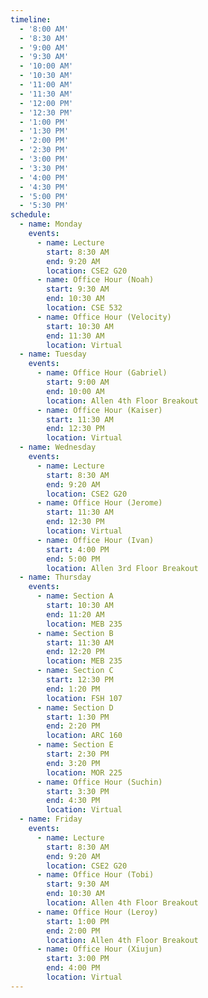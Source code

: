 ```yaml
---
timeline:
  - '8:00 AM'
  - '8:30 AM'
  - '9:00 AM'
  - '9:30 AM'
  - '10:00 AM'
  - '10:30 AM'
  - '11:00 AM'
  - '11:30 AM'
  - '12:00 PM'
  - '12:30 PM'
  - '1:00 PM'
  - '1:30 PM'
  - '2:00 PM'
  - '2:30 PM'
  - '3:00 PM'
  - '3:30 PM'
  - '4:00 PM'
  - '4:30 PM'
  - '5:00 PM'
  - '5:30 PM'
schedule:
  - name: Monday
    events:
      - name: Lecture
        start: 8:30 AM
        end: 9:20 AM
        location: CSE2 G20
      - name: Office Hour (Noah)
        start: 9:30 AM
        end: 10:30 AM
        location: CSE 532
      - name: Office Hour (Velocity)
        start: 10:30 AM
        end: 11:30 AM
        location: Virtual
  - name: Tuesday
    events:
      - name: Office Hour (Gabriel)
        start: 9:00 AM
        end: 10:00 AM
        location: Allen 4th Floor Breakout
      - name: Office Hour (Kaiser)
        start: 11:30 AM
        end: 12:30 PM
        location: Virtual
  - name: Wednesday
    events:
      - name: Lecture
        start: 8:30 AM
        end: 9:20 AM
        location: CSE2 G20
      - name: Office Hour (Jerome)
        start: 11:30 AM
        end: 12:30 PM
        location: Virtual
      - name: Office Hour (Ivan)
        start: 4:00 PM
        end: 5:00 PM
        location: Allen 3rd Floor Breakout
  - name: Thursday
    events:
      - name: Section A
        start: 10:30 AM
        end: 11:20 AM
        location: MEB 235
      - name: Section B
        start: 11:30 AM
        end: 12:20 PM
        location: MEB 235
      - name: Section C
        start: 12:30 PM
        end: 1:20 PM
        location: FSH 107
      - name: Section D
        start: 1:30 PM
        end: 2:20 PM
        location: ARC 160
      - name: Section E
        start: 2:30 PM
        end: 3:20 PM
        location: MOR 225
      - name: Office Hour (Suchin)
        start: 3:30 PM
        end: 4:30 PM
        location: Virtual
  - name: Friday
    events:
      - name: Lecture
        start: 8:30 AM
        end: 9:20 AM
        location: CSE2 G20
      - name: Office Hour (Tobi)
        start: 9:30 AM
        end: 10:30 AM
        location: Allen 4th Floor Breakout
      - name: Office Hour (Leroy)
        start: 1:00 PM
        end: 2:00 PM
        location: Allen 4th Floor Breakout
      - name: Office Hour (Xiujun)
        start: 3:00 PM
        end: 4:00 PM
        location: Virtual
---
```

